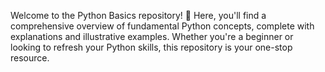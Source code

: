 Welcome to the Python Basics repository! 🐍 Here, you'll find a comprehensive overview of fundamental Python concepts, complete with explanations and illustrative examples. Whether you're a beginner or looking to refresh your Python skills, this repository is your one-stop resource.
